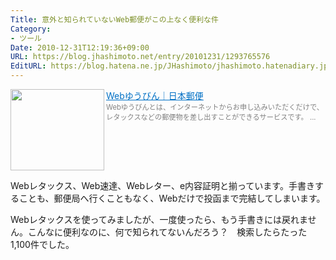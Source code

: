 ```yaml
---
Title: 意外と知られていないWeb郵便がこの上なく便利な件
Category:
- ツール
Date: 2010-12-31T12:19:36+09:00
URL: https://blog.jhashimoto.net/entry/20101231/1293765576
EditURL: https://blog.hatena.ne.jp/JHashimoto/jhashimoto.hatenadiary.jp/atom/entry/12921228815717258344
---
```


<a href="https://webyubin.jpi.post.japanpost.jp/webyubin/snt/DYFR900.do" target="_blank"><img class="alignleft" align="left" border="0" src="http://capture.heartrails.com/150x130/shadow?https://webyubin.jpi.post.japanpost.jp/webyubin/snt/DYFR900.do" alt="" width="150" height="130" /></a><a style="color:#0070C5;" href="https://webyubin.jpi.post.japanpost.jp/webyubin/snt/DYFR900.do" target="_blank">Webゆうびん｜日本郵便</a><a href="http://b.hatena.ne.jp/entry/https://webyubin.jpi.post.japanpost.jp/webyubin/snt/DYFR900.do" target="_blank"><img border="0" src="http://b.hatena.ne.jp/entry/image/http://www.post.japanpost.jp/index.html" alt="" /></a><br><span style="color: #808080;font-size: 80%;">Webゆうびんとは、インターネットからお申し込みいただくだけで、レタックスなどの郵便物を差し出すことができるサービスです。 ...</span><br style="clear:both;" />

Webレタックス、Web速達、Webレター、e内容証明と揃っています。手書きすることも、郵便局へ行くこともなく、Webだけで投函まで完結してしまいます。

Webレタックスを使ってみましたが、一度使ったら、もう手書きには戻れません。こんなに便利なのに、何で知られてないんだろう？　検索したらたった1,100件でした。
